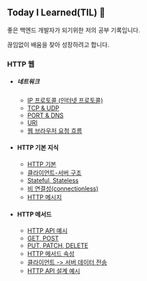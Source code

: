 ## Today I Learned(TIL) 📖
좋은 백엔드 개발자가 되기위한 저의 공부 기록입니다.


끊임없이 배움을 찾아 성장하려고 합니다.



### HTTP 웹
* ##### 네트워크
  * [IP 프로토콜 (인터넷 프로토콜)](/HTTP/ip-protocol.md)
  * [TCP & UDP](/HTTP/tcp-udp.md)
  * [PORT & DNS](/HTTP/port-dns.md)
  * [URI](/HTTP/uri.md)
  * [웹 브라우저 요청 흐름](/HTTP/web.md)
* #### HTTP 기본 지식
  * [HTTP 기본](/HTTP/everyhttp.md)
  * [클라이언트-서버 구조](/HTTP/client-server.md)
  * [Stateful, Stateless](/HTTP/stateless.md)
  * [비 연결성(connectionless)](/HTTP/connectionless.md)
  * [HTTP 메시지](/HTTP/message.md)

* #### HTTP 메서드
  * [HTTP API 예시](/HTTP/httpapi.md)
  * [GET, POST](/HTTP/getpost.md)
  * [PUT, PATCH, DELETE](/HTTP/put-path-delete.md)
  * [HTTP 메서드 속성](/HTTP/attrib.md)
  * [클라이언트 -> 서버 데이터 전송](/HTTP/submit.md) 
  * [HTTP API 설계 예시](/HTTP/http-api-example.md)
